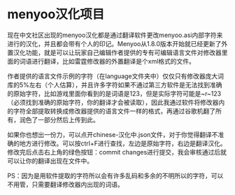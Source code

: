 # menyoo汉化项目
现在中文社区出现的menyoo汉化都是通过翻译软件更改menyoo.asi内部字符来进行的汉化，并且都会带有个人的印记。Menyoo从1.8.0版本开始就已经更新了外置汉化功能，就是可以让玩家自己编辑作者提供的专有可编辑语言文件对修改器里面的词语进行翻译，比如雷霆修改器的外置翻译是个xml格式的文件。

作者提供的语言文件示例的字符（在language文件夹中）仅仅只有修改器庞大词库的5%左右（个人估算），并且许多字符如果不通过第三方软件是无法找到准确的原始字符，比如游戏里面你看到的是词语是123，但是实际字符可能是~r~123（必须找到准确的原始字符，你的翻译才会被读取），因此我通过软件将修改器内的字符全部提取转换成修改器提供的语言文件一样的格式，再通过谷歌机翻了所有，润色了一部分然后上传到此。

如果你也想出一份力，可以点开chinese-汉化中.json文件，对于你觉得翻译不准确的地方进行修改。可以按ctrl+F进行查找，左边是原始字符，右边是翻译汉化。修改完后点击右上角的绿色按钮：commit changes进行提交，我会审核通过后就可以让你的翻译出现在文件中。

PS：因为是用软件提取的字符所以会有许多乱码和多余的不明所以的字符，可以不用管，只需要翻译修改器内出现的词语。

